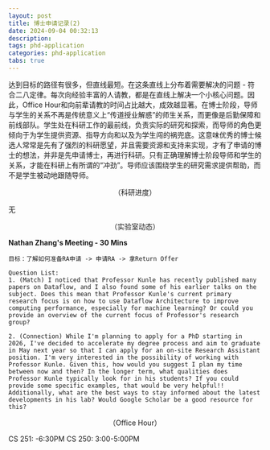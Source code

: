 ```yaml
---
layout: post
title: 博士申请记录(2) 
date: 2024-09-04 00:32:13
description: 
tags: phd-application
categories: phd-application
tabs: true
---
```

达到目标的路径有很多，但直线最短。在这条直线上分布着需要解决的问题 - 符合二八定律。每次向经验丰富的人请教，都是在直线上解决一个小核心问题。因此，Office Hour和向前辈请教的时间占比越大，成效越显著。在博士阶段，导师与学生的关系不再是传统意义上“传道授业解惑”的师生关系，而更像是后勤保障和前线部队。学生处在科研工作的最前线，负责实际的研究和探索，而导师的角色更倾向于为学生提供资源、指导方向和以及为学生闯的祸兜底。这意味优秀的博士候选人常常是先有了强烈的科研愿望，并且需要资源和支持来实现，才有了申请的博士的想法，并非是先申请博士，再进行科研。只有正确理解博士阶段导师和学生的关系，才能在科研上有所谓的“冲劲”。导师应该围绕学生的研究需求提供帮助，而不是学生被动地跟随导师。

<div style="text-align: center;">
    （科研进度）
</div>

无
<div style="text-align: center;">
    （实验室动态）
</div>

**Nathan Zhang's Meeting - 30 Mins**

    目标：了解如何准备RA申请 -> 申请RA -> 拿Return Offer

    Question List:
    1. (Match) I noticed that Professor Kunle has recently published many papers on Dataflow, and I also found some of his earlier talks on the subject. Does this mean that Professor Kunle's current primary research focus is on how to use Dataflow Architecture to improve computing performance, especially for machine learning? Or could you provide an overview of the current focus of Professor's research group?

    2. (Connection) While I'm planning to apply for a PhD starting in 2026, I've decided to accelerate my degree process and aim to graduate in May next year so that I can apply for an on-site Research Assistant position. I'm very interested in the possibility of working with Professor Kunle. Given this, how would you suggest I plan my time between now and then? In the longer term, what qualities does Professor Kunle typically look for in his students? If you could provide some specific examples, that would be very helpful!! Additionally, what are the best ways to stay informed about the latest developments in his lab? Would Google Scholar be a good resource for this?


<div style="text-align: center;">
    （Office Hour）
</div>

CS 251: -6:30PM
CS 250: 3:00-5:00PM
